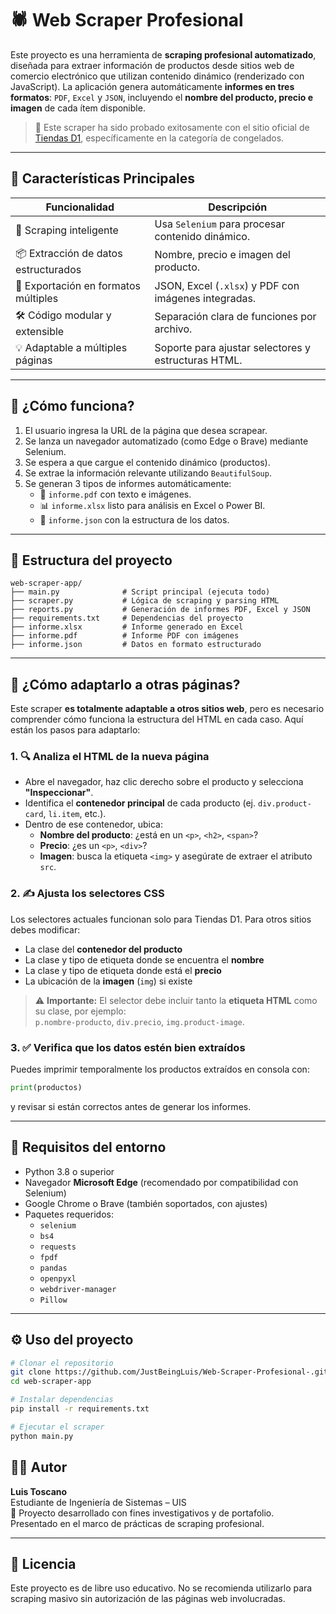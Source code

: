 
# 🕷️ Web Scraper Profesional 

Este proyecto es una herramienta de **scraping profesional automatizado**, diseñada para extraer información de productos desde sitios web de comercio electrónico que utilizan contenido dinámico (renderizado con JavaScript). La aplicación genera automáticamente **informes en tres formatos**: `PDF`, `Excel` y `JSON`, incluyendo el **nombre del producto, precio e imagen** de cada ítem disponible.

> 🔎 Este scraper ha sido probado exitosamente con el sitio oficial de [Tiendas D1](https://domicilios.tiendasd1.com/), específicamente en la categoría de congelados.

---

## 📌 Características Principales

| Funcionalidad                        | Descripción |
|-------------------------------------|-------------|
| 🧠 Scraping inteligente              | Usa `Selenium` para procesar contenido dinámico. |
| 📦 Extracción de datos estructurados| Nombre, precio e imagen del producto. |
| 🧾 Exportación en formatos múltiples | JSON, Excel (`.xlsx`) y PDF con imágenes integradas. |
| 🛠️ Código modular y extensible       | Separación clara de funciones por archivo. |
| 💡 Adaptable a múltiples páginas    | Soporte para ajustar selectores y estructuras HTML. |

---

## 🚀 ¿Cómo funciona?

1. El usuario ingresa la URL de la página que desea scrapear.
2. Se lanza un navegador automatizado (como Edge o Brave) mediante Selenium.
3. Se espera a que cargue el contenido dinámico (productos).
4. Se extrae la información relevante utilizando `BeautifulSoup`.
5. Se generan 3 tipos de informes automáticamente:
   - 📄 `informe.pdf` con texto e imágenes.
   - 📊 `informe.xlsx` listo para análisis en Excel o Power BI.
   - 🧾 `informe.json` con la estructura de los datos.

---

## 📁 Estructura del proyecto

```
web-scraper-app/
├── main.py              # Script principal (ejecuta todo)
├── scraper.py           # Lógica de scraping y parsing HTML
├── reports.py           # Generación de informes PDF, Excel y JSON
├── requirements.txt     # Dependencias del proyecto
├── informe.xlsx         # Informe generado en Excel
├── informe.pdf          # Informe PDF con imágenes
├── informe.json         # Datos en formato estructurado
```

---

## 🔧 ¿Cómo adaptarlo a otras páginas?

Este scraper **es totalmente adaptable a otros sitios web**, pero es necesario comprender cómo funciona la estructura del HTML en cada caso. Aquí están los pasos para adaptarlo:

### 1. 🔍 Analiza el HTML de la nueva página

- Abre el navegador, haz clic derecho sobre el producto y selecciona **"Inspeccionar"**.
- Identifica el **contenedor principal** de cada producto (ej. `div.product-card`, `li.item`, etc.).
- Dentro de ese contenedor, ubica:
  - **Nombre del producto**: ¿está en un `<p>`, `<h2>`, `<span>`?
  - **Precio**: ¿es un `<p>`, `<div>`?
  - **Imagen**: busca la etiqueta `<img>` y asegúrate de extraer el atributo `src`.

### 2. ✍️ Ajusta los selectores CSS

Los selectores actuales funcionan solo para Tiendas D1. Para otros sitios debes modificar:

- La clase del **contenedor del producto**
- La clase y tipo de etiqueta donde se encuentra el **nombre**
- La clase y tipo de etiqueta donde está el **precio**
- La ubicación de la **imagen** (`img`) si existe

> ⚠️ **Importante:** El selector debe incluir tanto la **etiqueta HTML** como su clase, por ejemplo:  
> `p.nombre-producto`, `div.precio`, `img.product-image`.

### 3. ✅ Verifica que los datos estén bien extraídos

Puedes imprimir temporalmente los productos extraídos en consola con:

```python
print(productos)
```

y revisar si están correctos antes de generar los informes.

---

## 🧪 Requisitos del entorno

- Python 3.8 o superior
- Navegador **Microsoft Edge** (recomendado por compatibilidad con Selenium)
- Google Chrome o Brave (también soportados, con ajustes)
- Paquetes requeridos:
  - `selenium`
  - `bs4`
  - `requests`
  - `fpdf`
  - `pandas`
  - `openpyxl`
  - `webdriver-manager`
  - `Pillow`

---

## ⚙️ Uso del proyecto

```bash
# Clonar el repositorio
git clone https://github.com/JustBeingLuis/Web-Scraper-Profesional-.git
cd web-scraper-app

# Instalar dependencias
pip install -r requirements.txt

# Ejecutar el scraper
python main.py
```

## 👨‍💻 Autor

**Luis Toscano**  
Estudiante de Ingeniería de Sistemas – UIS  
🔬 Proyecto desarrollado con fines investigativos y de portafolio.  
Presentado en el marco de prácticas de scraping profesional.

---

## 📄 Licencia

Este proyecto es de libre uso educativo. No se recomienda utilizarlo para scraping masivo sin autorización de las páginas web involucradas.
